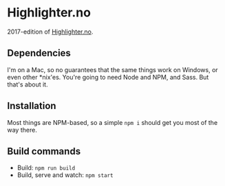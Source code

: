 # Highlighter.no
2017-edition of [Highlighter.no](http://highlighter.no).

## Dependencies
I'm on a Mac, so no guarantees that the same things work on Windows, or even other *nix'es.
You're going to need Node and NPM, and Sass. But that's about it.

## Installation
Most things are NPM-based, so a simple `npm i` should get you most of the way there.

## Build commands
- Build: `npm run build`
- Build, serve and watch: `npm start`